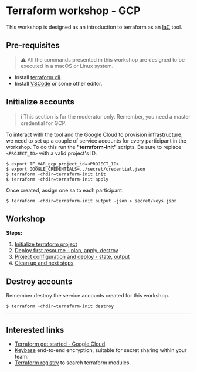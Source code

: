 # Terraform workshop - GCP

This workshop is designed as an introduction to terraform as an [IaC](https://www.redhat.com/en/topics/automation/what-is-infrastructure-as-code-iac) tool.

## Pre-requisites

> ⚠️ All the commands presented in this workshop are designed to be executed in a macOS or Linux system.

- Install [terraform cli](https://www.terraform.io/downloads.html).
- Install [VSCode](https://code.visualstudio.com) or some other editor.

## Initialize accounts

> ℹ️ This section is for the moderator only. Remember, you need a master credential for GCP.

To interact with the tool and the Google Cloud to provision infrastructure, we need to set up a couple of service accounts for every participant in the workshop. To do this run the **"terraform-init"** scripts. Be sure to replace `<PROJECT_ID>` with a valid project's ID.

```shell
$ export TF_VAR_gcp_project_id=<PROJECT_ID>
$ export GOOGLE_CREDENTIALS=../secret/credential.json
$ terraform -chdir=terraform-init init
$ terraform -chdir=terraform-init apply
```

Once created, assign one sa to each participant.

```shell
$ terraform -chdir=terraform-init output -json > secret/keys.json
```

## Workshop

**Steps:**

1. [Initialize terraform project](steps/1-initialize-terraform-project.md)
2. [Deploy first resource - plan, apply, destroy](steps/2-deploy-first-resource.md)
3. [Project configuration and deploy - state, output](steps/3-project-configuration-and.deploy.md)
4. [Clean up and next steps](steps/4-clean-up-and-next-steps.md)

## Destroy accounts

Remember destroy the service accounts created for this workshop.

```shell
$ terraform -chdir=terraform-init destroy
```

---

## Interested links

- [Terraform get started - Google Cloud](https://learn.hashicorp.com/collections/terraform/gcp-get-started).
- [Keybase](https://keybase.io) end-to-end encryption, suitable for secret sharing within your team.
- [Terraform registry](https://registry.terraform.io) to search terraform modules.